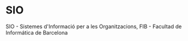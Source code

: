# SIO
SIO - Sistemes d'Informació per a les Organitzacions, FIB - Facultad de Informática de Barcelona
